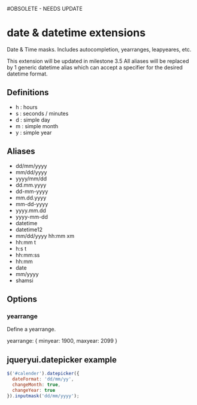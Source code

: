 #OBSOLETE - NEEDS UPDATE

# date & datetime extensions

Date & Time masks.  Includes autocompletion, yearranges, leapyeares, etc.

This extension will be updated in milestone 3.5
All aliases will be replaced by 1 generic datetime alias which can accept a specifier for the desired datetime format.

## Definitions

- h   :   hours
- s   :   seconds / minutes
- d   :   simple day
- m   :   simple month
- y   :   simple year

## Aliases

- dd/mm/yyyy
- mm/dd/yyyy
- yyyy/mm/dd
- dd.mm.yyyy
- dd-mm-yyyy
- mm.dd.yyyy
- mm-dd-yyyy
- yyyy.mm.dd
- yyyy-mm-dd
- datetime
- datetime12
- mm/dd/yyyy hh:mm xm
- hh:mm t
- h:s t
- hh:mm:ss
- hh:mm
- date
- mm/yyyy
- shamsi

## Options
### yearrange
Define a yearrange.

yearrange: {
  minyear: 1900,
  maxyear: 2099
}

## jqueryui.datepicker example

```javascript
$('#calender').datepicker({
  dateFormat: 'dd/mm/yy',
  changeMonth: true,
  changeYear: true
}).inputmask('dd/mm/yyyy');
```
